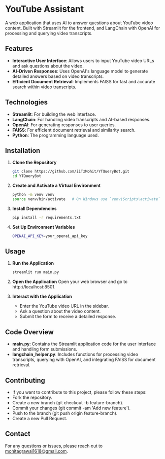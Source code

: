 # YouTube Assistant

A web application that uses AI to answer questions about YouTube video content. Built with Streamlit for the frontend, and LangChain with OpenAI for processing and querying video transcripts.

## Features

- **Interactive User Interface**: Allows users to input YouTube video URLs and ask questions about the video.
- **AI-Driven Responses**: Uses OpenAI's language model to generate detailed answers based on video transcripts.
- **Efficient Document Retrieval**: Implements FAISS for fast and accurate search within video transcripts.

## Technologies

- **Streamlit**: For building the web interface.
- **LangChain**: For handling video transcripts and AI-based responses.
- **OpenAI**: For generating responses to user queries.
- **FAISS**: For efficient document retrieval and similarity search.
- **Python**: The programming language used.

## Installation

1. **Clone the Repository**

   ```bash
   git clone https://github.com/iiTzMohit/YTQueryBot.git
   cd YTQueryBot
2. **Create and Activate a Virtual Environment**

   ```bash
   python -m venv venv
   source venv/bin/activate   # On Windows use `venv\Scripts\activate`
3. **Install Dependencies**

   ```bash
   pip install -r requirements.txt
4. **Set Up Environment Variables**

   ```bash
   OPENAI_API_KEY=your_openai_api_key

## Usage

1. **Run the Application**

   ```bash
   streamlit run main.py
2. **Open the Application**
   Open your web browser and go to http://localhost:8501.

3. **Interact with the Application**
   - Enter the YouTube video URL in the sidebar.
   - Ask a question about the video content.
   - Submit the form to receive a detailed response.

## Code Overview
- **main.py**: Contains the Streamlit application code for the user interface and handling form submissions.
- **langchain_helper.py**: Includes functions for processing video transcripts, querying with OpenAI, and integrating FAISS for document retrieval.
  
## Contributing
- If you want to contribute to this project, please follow these steps:
- Fork the repository.
- Create a new branch (git checkout -b feature-branch).
- Commit your changes (git commit -am 'Add new feature').
- Push to the branch (git push origin feature-branch).
- Create a new Pull Request.

## Contact
For any questions or issues, please reach out to mohitagrawal1618@gmail.com.
